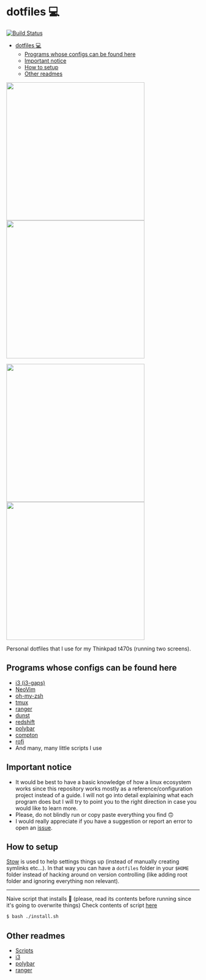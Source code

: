 # dotfiles :computer:

[![Build Status](https://travis-ci.org/george-aidonidis/dotfiles.svg?branch=master)](https://travis-ci.org/george-aidonidis/dotfiles)

<!-- TOC depthFrom:2 depthTo:6 withLinks:1 updateOnSave:1 orderedList:0 -->

- [dotfiles :computer:](#dotfiles-computer)
	- [Programs whose configs can be found here](#programs-whose-configs-can-be-found-here)
	- [Important notice](#important-notice)
	- [How to setup](#how-to-setup)
	- [Other readmes](#other-readmes)

<!-- /TOC -->

<p>
  <img width="360" src="https://i.imgur.com/2cPQ4YM.png">
  <img width="360" src="https://i.imgur.com/w7vd4VW.png">
</p>
<p>
  <img width="360" src="https://i.imgur.com/cATYKS1.png">
  <img width="360" src="https://i.imgur.com/ns69rLv.png">
</p>

Personal dotfiles that I use for my Thinkpad t470s (running two screens).

## Programs whose configs can be found here

+ [i3 (i3-gaps)](https://github.com/Airblader/i3)
+ [NeoVim](https://neovim.io/)
+ [oh-my-zsh](http://ohmyz.sh/)
+ [tmux](https://github.com/tmux/tmux)
+ [ranger](https://github.com/ranger/ranger)
+ [dunst](https://github.com/dunst-project/dunst)
+ [redshift](https://github.com/jonls/redshift)
+ [polybar](https://github.com/jaagr/polybar)
+ [compton](https://github.com/chjj/compton)
+ [rofi](https://github.com/DaveDavenport/rofi)
+ And many, many little scripts I use

## Important notice

* It would be best to have a basic knowledge of how a linux ecosystem works since this repository works mostly as a reference/configuration project instead of a guide. I will not go into detail explaining what each program does but I will try to point you to the right direction in case you would like to learn more.
* Please, do not blindly run or copy paste everything you find :upside_down_face:
* I would really appreciate if you have a suggestion or report an error to open an [issue](https://github.com/george-aidonidis/dotfiles/issues).

## How to setup

[Stow](http://www.gnu.org/software/stow/) is used to help settings things up (instead of manually creating symlinks etc...). In that way you can have a `dotfiles` folder in your `$HOME` folder instead of hacking around on version controlling (like adding root folder and ignoring everything non relevant).

----
Naive script that installs :poop: (please, read its contents before running since it's going to overwrite things)
Check contents of script [here](./install.sh)

```sh
$ bash ./install.sh
```

## Other readmes

* [Scripts](/scripts/readme.md)
* [i3](/i3/.config/i3/readme.md)
* [polybar](/polybar/.config/polybar/readme.md)
* [ranger](/ranger/.config/ranger/readme.md)
